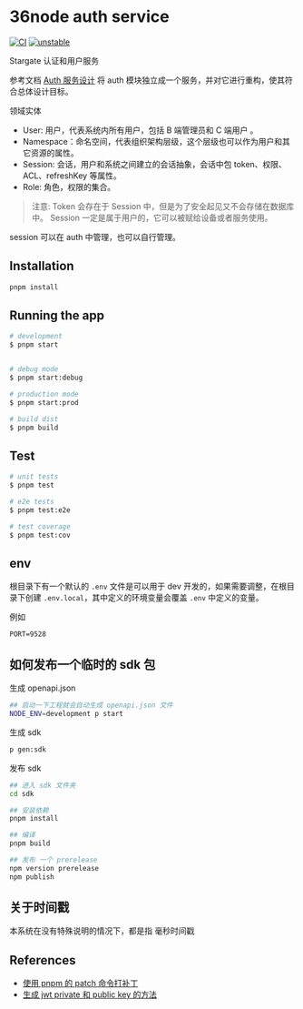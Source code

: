 # 36node auth service

[![CI](https://github.com/36node/auth/actions/workflows/ci.yml/badge.svg)](https://github.com/36node/auth/actions/workflows/ci.yml) [![unstable](http://badges.github.io/stability-badges/dist/unstable.svg)](http://github.com/badges/stability-badges)

Stargate 认证和用户服务

参考文档 [Auth 服务设计](https://adventurer.feishu.cn/docx/N7KMdUR8SoonnpxVRcJcgBSGnKf?from=from_copylink) 将 auth 模块独立成一个服务，并对它进行重构，使其符合总体设计目标。

领域实体

- User: 用户，代表系统内所有用户，包括 B 端管理员和 C 端用户 。
- Namespace：命名空间，代表组织架构层级，这个层级也可以作为用户和其它资源的属性。
- Session: 会话，用户和系统之间建立的会话抽象，会话中包 token、权限、ACL、refreshKey 等属性。
- Role: 角色，权限的集合。

> 注意: Token 会存在于 Session 中，但是为了安全起见又不会存储在数据库中。
> Session 一定是属于用户的，它可以被赋给设备或者服务使用。

session 可以在 auth 中管理，也可以自行管理。

## Installation

```bash
pnpm install
```

## Running the app

```bash
# development
$ pnpm start


# debug mode
$ pnpm start:debug

# production mode
$ pnpm start:prod

# build dist
$ pnpm build
```

## Test

```bash
# unit tests
$ pnpm test

# e2e tests
$ pnpm test:e2e

# test coverage
$ pnpm test:cov
```

## env

根目录下有一个默认的 `.env` 文件是可以用于 dev 开发的，如果需要调整，在根目录下创建 `.env.local`，其中定义的环境变量会覆盖 `.env` 中定义的变量。

例如

```shell
PORT=9528
```

## 如何发布一个临时的 sdk 包

生成 openapi.json

```sh
## 启动一下工程就会自动生成 openapi.json 文件
NODE_ENV=development p start
```

生成 sdk

```sh
p gen:sdk
```

发布 sdk

```sh
## 进入 sdk 文件夹
cd sdk

## 安装依赖
pnpm install

## 编译
pnpm build

## 发布 一个 prerelease
npm version prerelease
npm publish
```

## 关于时间戳

本系统在没有特殊说明的情况下，都是指 毫秒时间戳

## References

- [使用 pnpm 的 patch 命令打补丁](https://www.cnblogs.com/wang--chao/p/16612248.html)
- [生成 jwt private 和 public key 的方法](https://docs.mia-platform.eu/docs/runtime_suite/client-credentials/jwt_keys)
